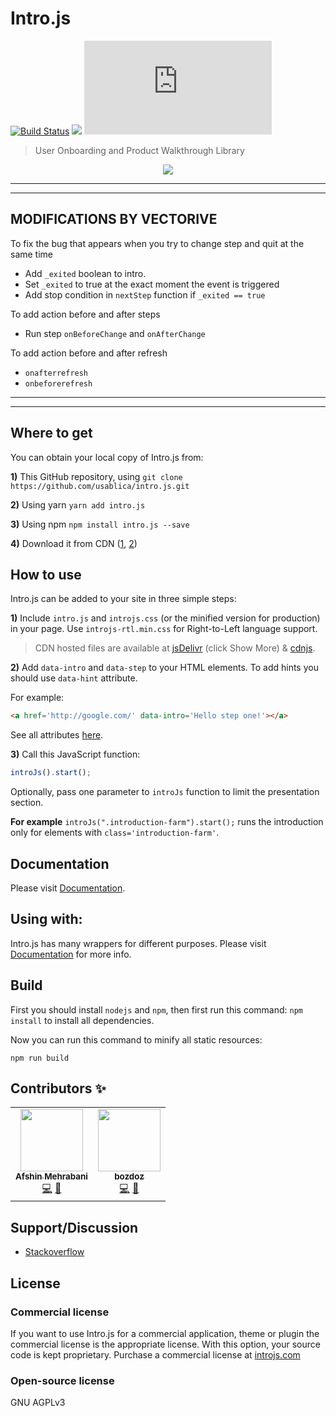 # Intro.js

[![Build Status](https://travis-ci.org/usablica/intro.js.svg?branch=master)](https://travis-ci.org/usablica/intro.js)
[![](https://data.jsdelivr.com/v1/package/npm/intro.js/badge)](https://www.jsdelivr.com/package/npm/intro.js)
[![npm](https://img.shields.io/npm/dm/intro.js)](https://www.jsdelivr.com/package/npm/intro.js)

> User Onboarding and Product Walkthrough Library

<p align="center">
  <a href="https://introjs.com">
    <img src="https://raw.githubusercontent.com/usablica/intro.js/gh-pages/img/introjs-demo.png">
  </a>
</p>

---
---
## MODIFICATIONS BY VECTORIVE
To fix the bug that appears when you try to change step and quit at the same time 
- Add `_exited` boolean to intro.
- Set `_exited` to true at the exact moment the event is triggered
- Add stop condition in `nextStep` function if `_exited == true`

To add action before and after steps
- Run step `onBeforeChange` and `onAfterChange`

To add action before and after refresh
- `onafterrefresh`
- `onbeforerefresh`

---
---
## Where to get
You can obtain your local copy of Intro.js from:

**1)** This GitHub repository, using ```git clone https://github.com/usablica/intro.js.git```

**2)** Using yarn ```yarn add intro.js```

**3)** Using npm ```npm install intro.js --save```

**4)** Download it from CDN ([1](http://www.jsdelivr.com/projects/intro.js), [2](https://cdnjs.com/libraries/intro.js))

## How to use
Intro.js can be added to your site in three simple steps:

**1)** Include `intro.js` and `introjs.css` (or the minified version for production) in your page. Use `introjs-rtl.min.css` for Right-to-Left language support.

> CDN hosted files are available at [jsDelivr](http://www.jsdelivr.com/projects/intro.js) (click Show More) & [cdnjs](https://cdnjs.com/libraries/intro.js).

**2)** Add `data-intro` and `data-step` to your HTML elements. To add hints you should use `data-hint` attribute.

For example:

```html
<a href='http://google.com/' data-intro='Hello step one!'></a>
````

See all attributes [here](https://introjs.com/docs/intro/attributes/).

**3)** Call this JavaScript function:
```javascript
introJs().start();
````

Optionally, pass one parameter to `introJs` function to limit the presentation section.

**For example** `introJs(".introduction-farm").start();` runs the introduction only for elements with `class='introduction-farm'`.

## Documentation

Please visit [Documentation](http://introjs.com/docs).

## Using with:

Intro.js has many wrappers for different purposes. Please visit [Documentation](http://introjs.com/docs) for more info.

## Build

First you should install `nodejs` and `npm`, then first run this command: `npm install` to install all dependencies.

Now you can run this command to minify all static resources:

    npm run build

## Contributors ✨

<!-- ALL-CONTRIBUTORS-LIST:START - Do not remove or modify this section -->
<!-- prettier-ignore-start -->
<!-- markdownlint-disable -->
<table>
  <tr>
    <td align="center"><a href="http://afshinm.name"><img src="https://avatars3.githubusercontent.com/u/314326?v=4" width="100px;" alt=""/><br /><sub><b>Afshin Mehrabani</b></sub></a><br /><a href="https://github.com/usablica/intro.js/commits?author=afshinm" title="Code">💻</a> <a href="https://github.com/usablica/intro.js/commits?author=afshinm" title="Documentation">📖</a></td>
    <td align="center"><a href="https://bozdoz.com"><img src="https://avatars0.githubusercontent.com/u/1410985?v=4" width="100px;" alt=""/><br /><sub><b>bozdoz</b></sub></a><br /><a href="https://github.com/usablica/intro.js/commits?author=bozdoz" title="Code">💻</a> <a href="https://github.com/usablica/intro.js/commits?author=bozdoz" title="Documentation">📖</a></td>
  </tr>
</table>

<!-- markdownlint-enable -->
<!-- prettier-ignore-end -->
<!-- ALL-CONTRIBUTORS-LIST:END -->

## Support/Discussion
- [Stackoverflow](http://stackoverflow.com/questions/tagged/intro.js)

## License

### Commercial license

If you want to use Intro.js for a commercial application, theme or plugin the commercial license is the appropriate license. With this option, your source code is kept proprietary. Purchase a commercial license at [introjs.com](http://introjs.com/#commercial)

### Open-source license

GNU AGPLv3

